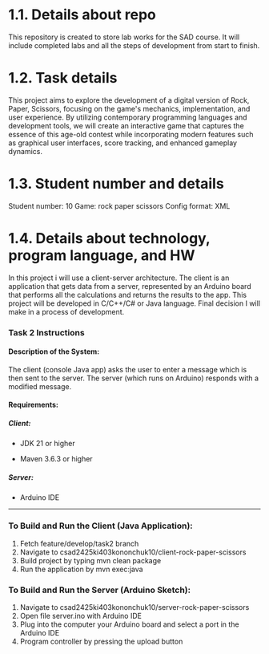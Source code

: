 # 1.1. Details about repo
This repository is created to store lab works for the SAD course. It will include completed labs and all the steps of development from start to finish.
# 1.2. Task details
This project aims to explore the development of a digital version of Rock, Paper, Scissors, focusing on the game's mechanics, implementation, and user experience. By utilizing contemporary programming languages and development tools, we will create an interactive game that captures the essence of this age-old contest while incorporating modern features such as graphical user interfaces, score tracking, and enhanced gameplay dynamics.
# 1.3. Student number and details
Student number: 10
Game: rock paper scissors
Config format: XML
# 1.4. Details about technology, program language, and HW
In this project i will use a client-server architecture. The client is an application that gets data from a server, represented by an Arduino board that performs all the calculations and returns the results to the app. This project will be developed in C/C++/C# or Java language. Final decision I will make in a process of development.


### Task 2 Instructions

  

#### Description of the System:

The client (console Java app) asks the user to enter a message which is then sent to the server. The server (which runs on Arduino) responds with a modified message.

  

#### Requirements:

  

##### Client:

- JDK 21 or higher

- Maven 3.6.3 or higher

  

##### Server:

- Arduino IDE 

--- 

### To Build and Run the Client (Java Application):

  

1. Fetch feature/develop/task2 branch
2. Navigate to csad2425ki403kononchuk10/client-rock-paper-scissors
3. Build project by typing mvn clean package
4. Run the application by mvn exec:java

  

### To Build and Run the Server (Arduino Sketch):

1. Navigate to csad2425ki403kononchuk10/server-rock-paper-scissors
2. Open file server.ino with Arduino IDE
3. Plug into the computer your Arduino board and select a port in the Arduino IDE
4. Program controller by pressing the upload button
